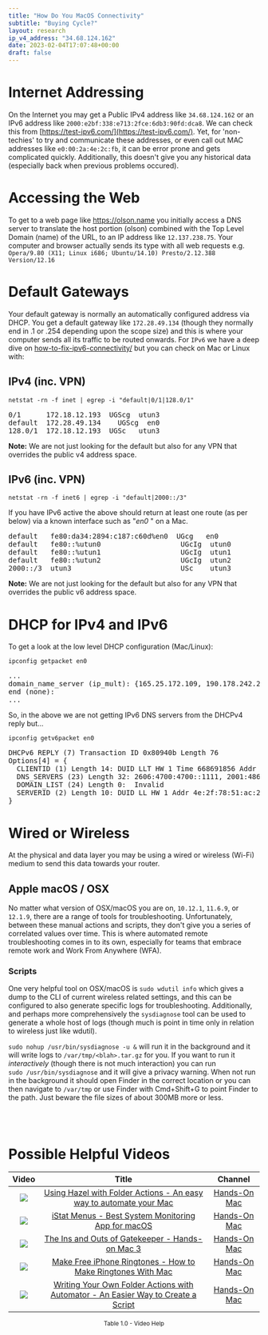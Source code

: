 ```yaml
---
title: "How Do You MacOS Connectivity"
subtitle: "Buying Cycle?"
layout: research
ip_v4_address: "34.68.124.162"
date: 2023-02-04T17:07:48+00:00
draft: false
---
```


# Internet Addressing
On the Internet you may get a Public IPv4 address like ```34.68.124.162``` or an IPv6 address like ```2000:e2bf:338:e713:2fce:6db3:90fd:dca8```. We can check this from [https://test-ipv6.com/](https://test-ipv6.com/). Yet, for 'non-techies' to try and communicate these addresses, or even call out MAC addresses like ```e0:00:2a:4e:2c:fb```, it can be error prone and gets complicated quickly. Additionally, this doesn't give you any historical data (especially back when previous problems occured).

# Accessing the Web
To get to a web page like https://olson.name you initially access a DNS server to translate the host portion (olson) combined with the Top Level Domain (name) of the URL, to an IP address like ```12.137.238.75```. Your computer and browser actually sends its type with all web requests e.g. <br>```Opera/9.80 (X11; Linux i686; Ubuntu/14.10) Presto/2.12.388 Version/12.16```

# Default Gateways
Your default gateway is normally an automatically configured address via DHCP. You get a default gateway like ```172.28.49.134``` (though they normally end in .1 or .254 depending upon the scope size) and this is where your computer sends all its traffic to be routed onwards. For ```IPv6``` we have a deep dive on [how-to-fix-ipv6-connectivity/](/blog/how-to-fix-ipv6-connectivity/) but you can check on Mac or Linux with:

## IPv4 (inc. VPN)
```netstat -rn -f inet | egrep -i "default|0/1|128.0/1"```

<pre>
0/1      172.18.12.193  UGScg  utun3
default  172.28.49.134    UGScg  en0
128.0/1  172.18.12.193  UGSc   utun3</pre>

**Note:** We are not just looking for the default but also for any VPN that overrides the public v4 address space.

## IPv6 (inc. VPN)
```netstat -rn -f inet6 | egrep -i "default|2000::/3"```

If you have IPv6 active the above should return at least one route (as per below) via a known interface such as "_en0_ " on a Mac. 

<pre>
default   fe80:da34:2894:c187:c60d%en0  UGcg   en0
default   fe80::%utun0                   UGcIg  utun0
default   fe80::%utun1                   UGcIg  utun1
default   fe80::%utun2                   UGcIg  utun2
2000::/3  utun3                          USc    utun3</pre>

**Note:** We are not just looking for the default but also for any VPN that overrides the public v6 address space.

# DHCP for IPv4 and IPv6

To get a look at the low level DHCP configuration (Mac/Linux): 

```ipconfig getpacket en0```

<pre>
...
domain_name_server (ip_mult): {165.25.172.109, 190.178.242.244}
end (none):
...</pre>

So, in the above we are not getting IPv6 DNS servers from the DHCPv4 reply but...

```ipconfig getv6packet en0```

<pre>
DHCPv6 REPLY (7) Transaction ID 0x80940b Length 76
Options[4] = {
  CLIENTID (1) Length 14: DUID LLT HW 1 Time 668691856 Addr e0:00:2a:4e:2c:fb
  DNS_SERVERS (23) Length 32: 2606:4700:4700::1111, 2001:4860:4860::8844
  DOMAIN_LIST (24) Length 0:  Invalid
  SERVERID (2) Length 10: DUID LL HW 1 Addr 4e:2f:78:51:ac:27
}</pre>

# Wired or Wireless
At the physical and data layer you may be using a wired or wireless (Wi-Fi) medium to send this data towards your router. 

## Apple macOS / OSX
No matter what version of OSX/macOS you are on, ```10.12.1```, ```11.6.9```, or ```12.1.9```, there are a range of tools for troubleshooting. Unfortunately, between these manual actions and scripts, they don't give you a series of correlated values over time. This is where automated remote troubleshooting comes in to its own, especially for teams that embrace remote work and Work From Anywhere (WFA).

### Scripts
One very helpful tool on OSX/macOS is ```sudo wdutil info``` which gives a dump to the CLI of current wireless related settings, and this can be configured to also generate specific logs for troubleshooting. Additionally, and perhaps more comprehensively the ```sysdiagnose``` tool can be used to generate a whole host of logs (though much is point in time only in relation to wireless just like wdutil).

```sudo nohup /usr/bin/sysdiagnose -u &``` will run it in the background and it will write logs to ```/var/tmp/<blah>.tar.gz``` for you. If you want to run it *interactively* (though there is not much interaction) you can run<br>```sudo /usr/bin/sysdiagnose``` and it will give a privacy warning. When not run in the background it should open Finder in the correct location or you can then navigate to ```/var/tmp``` or use Finder with Cmd+Shift+G to point Finder to the path. Just beware the file sizes of about 300MB more or less.

<br><br>
# Possible Helpful Videos

<link href="/plugins/lity/css/lity.min.css" rel="stylesheet">
<script src="/plugins/lity/js/lity.min.js"></script>
<div class="table1-start"></div>

|Video | Title | Channel |
| :---: | :---: | :---: |
|<a href="https://www.youtube.com/watch?v=ySr5JSWNnsk" data-lity><img src="https://i.ytimg.com/vi/ySr5JSWNnsk/default.jpg" class="img-fluid"></a>|<a href="https://www.youtube.com/watch?v=ySr5JSWNnsk" data-lity>Using Hazel with Folder Actions - An easy way to automate your Mac</a>|<a target="_blank" href="https://www.youtube.com/channel/UCg43DP8MdHVcl4rFK_delBg" >Hands-On Mac</a>|
|<a href="https://www.youtube.com/watch?v=QAY5F0B-_kM" data-lity><img src="https://i.ytimg.com/vi/QAY5F0B-_kM/default.jpg" class="img-fluid"></a>|<a href="https://www.youtube.com/watch?v=QAY5F0B-_kM" data-lity>iStat Menus - Best System Monitoring App for macOS</a>|<a target="_blank" href="https://www.youtube.com/channel/UCg43DP8MdHVcl4rFK_delBg" >Hands-On Mac</a>|
|<a href="https://www.youtube.com/watch?v=5MN-A7a4rgk" data-lity><img src="https://i.ytimg.com/vi/5MN-A7a4rgk/default.jpg" class="img-fluid"></a>|<a href="https://www.youtube.com/watch?v=5MN-A7a4rgk" data-lity>The Ins and Outs of Gatekeeper - Hands-on Mac 3</a>|<a target="_blank" href="https://www.youtube.com/channel/UCg43DP8MdHVcl4rFK_delBg" >Hands-On Mac</a>|
|<a href="https://www.youtube.com/watch?v=Qh2dIMTDx-g" data-lity><img src="https://i.ytimg.com/vi/Qh2dIMTDx-g/default.jpg" class="img-fluid"></a>|<a href="https://www.youtube.com/watch?v=Qh2dIMTDx-g" data-lity>Make Free iPhone Ringtones - How to Make Ringtones With Mac</a>|<a target="_blank" href="https://www.youtube.com/channel/UCg43DP8MdHVcl4rFK_delBg" >Hands-On Mac</a>|
|<a href="https://www.youtube.com/watch?v=tzIWMkkPQ9o" data-lity><img src="https://i.ytimg.com/vi/tzIWMkkPQ9o/default.jpg" class="img-fluid"></a>|<a href="https://www.youtube.com/watch?v=tzIWMkkPQ9o" data-lity>Writing Your Own Folder Actions with Automator - An Easier Way to Create a Script</a>|<a target="_blank" href="https://www.youtube.com/channel/UCg43DP8MdHVcl4rFK_delBg" >Hands-On Mac</a>|

<center><small>Table 1.0 - Video Help</small></center>
 <br>
<div class="table1-end"></div>
<script type="text/javascript">
(function() {
    $('div.table1-start').nextUntil('div.table1-end', 'table').addClass('table thead-dark table-striped table-responsive rounded').attr('id', 't1');
    $('#t1').find('thead').addClass('thead-dark');
})();
</script>
